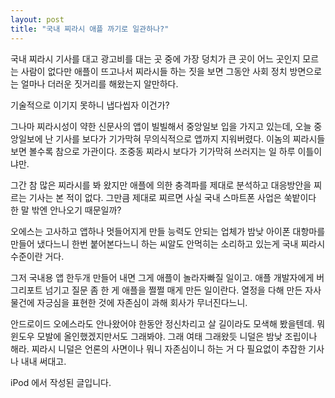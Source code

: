 ```yaml
---
layout: post
title: "국내 찌라시 애플 까기로 일관하나?"
---
```


국내 찌라시 기사를 대고 광고비를 대는 곳 중에 가장 덩치가 큰 곳이 어느 곳인지 모르는 사람이 없다만 애플이 뜨고나서 찌라시들 하는 짓을 보면 그동안 사회 정치 방면으로는 얼마나 더러운 짓거리를 해왔는지 알만하다. 

기술적으로 이기지 못하니 냅다씹자 이건가?

그나마 찌라시성이 약한 신문사의 앱이 빌빌해서 중앙일보 입을 가지고 있는데, 오늘 중앙일보에 난 기사를 보다가 기가막혀 무의식적으로 앱까지 지워버렸다. 이놈의 찌라시들 보면 볼수록 참으로 가관이다. 조중동 찌라시 보다가 기가막혀 쓰러지는 일 하루 이틀이냐만. 

그간 참 많은 찌라시를 봐 왔지만 애플에 의한 충격파를 제대로 분석하고 대응방안을 찌르는 기사는 본 적이 없다. 그만큼 제대로 찌르면 사실 국내 스마트폰 사업은 쑥밭이다 한 말 밖엔 안나오기 때문일까? 

오에스는 고사하고 앱하나 멋들어지게 만들 능력도 안되는 업체가 밤낮 아이폰 대항마를 만들어 냈다느니 한번 붙어본다느니 하는 씨알도 안먹히는 소리하고 있는게 국내 찌라시 수준이란 거다.

그저 국내용 앱 한두개 만들어 내면 그게 애플이 놀라자빠질 일이고. 애플 개발자에게 버그리포트 넘기고 질문 좀 한 게 애플을 쩔쩔 매게 만든 일이란다. 열정을 다해 만든 자사 물건에 자긍심을 표현한 것에 자존심이 과해 회사가 무너진다느니.

안드로이드 오에스라도 안나왔어야 한동안 정신차리고 살 길이라도 모색해 봤을텐데. 뭐 윈도우 모발에 올인했겠지만서도 그래봐야. 그래 여태 그래왔듯 니덜은 밤낮 조립이나 해라. 찌라시 니덜은 언론의 사면이나 뭐니 자존심이니 하는 거 다 필요없이 추잡한 기사나 내내 써대고. 

iPod 에서 작성된 글입니다.

